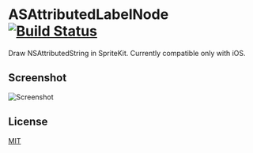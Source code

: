 ASAttributedLabelNode [![Build Status](https://travis-ci.org/alex-alex/ASAttributedLabelNode.svg?branch=master)](https://travis-ci.org/alex-alex/ASAttributedLabelNode)
=====================

Draw NSAttributedString in SpriteKit. Currently compatible only with iOS.

Screenshot
----------

![Screenshot](https://raw.githubusercontent.com/alex-alex/ASAttributedLabelNode/master/Screenshot.png)

License
-------
[MIT](https://github.com/alex-alex/ASAttributedLabelNode/blob/master/LICENSE)
